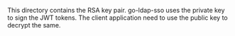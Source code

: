 This directory contains the RSA key pair. go-ldap-sso uses the private key to sign the JWT tokens. The client application need to use the public key to decrypt the same.